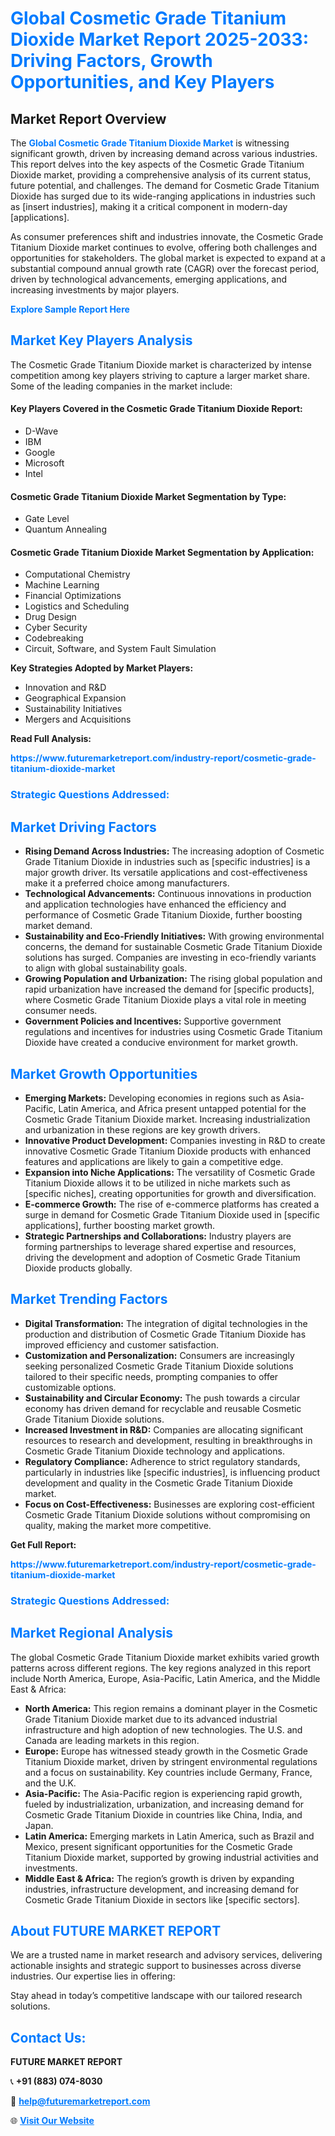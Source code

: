 <h1 style="color: #007BFF;">Global Cosmetic Grade Titanium Dioxide Market Report 2025-2033: Driving Factors, Growth Opportunities, and Key Players</h1>

<section id="overview">
<h2>Market Report Overview</h2>
<p>The <a href="https://www.futuremarketreport.com/industry-report/cosmetic-grade-titanium-dioxide-market" style="color: #007BFF; text-decoration: none;"><strong>Global Cosmetic Grade Titanium Dioxide Market</strong></a> is witnessing significant growth, driven by increasing demand across various industries. This report delves into the key aspects of the Cosmetic Grade Titanium Dioxide market, providing a comprehensive analysis of its current status, future potential, and challenges. The demand for Cosmetic Grade Titanium Dioxide has surged due to its wide-ranging applications in industries such as [insert industries], making it a critical component in modern-day [applications].</p>
<p>As consumer preferences shift and industries innovate, the Cosmetic Grade Titanium Dioxide market continues to evolve, offering both challenges and opportunities for stakeholders. The global market is expected to expand at a substantial compound annual growth rate (CAGR) over the forecast period, driven by technological advancements, emerging applications, and increasing investments by major players.</p>
</section>

<section id="overview">
<p><a href="https://www.futuremarketreport.com/request-sample/reportId=33298" style="color: #007BFF; text-decoration: none;"><strong>Explore Sample Report Here</strong></a></p>
</section>

<section id="key-players">
<h2 style="color: #007BFF;">Market Key Players Analysis</h2>
<p>The Cosmetic Grade Titanium Dioxide market is characterized by intense competition among key players striving to capture a larger market share. Some of the leading companies in the market include:</p>
<h4>Key Players Covered in the Cosmetic Grade Titanium Dioxide Report:</h4>
<ul><li>D-Wave</li><li>IBM</li><li>Google</li><li>Microsoft</li><li>Intel</li></ul>
<h4>Cosmetic Grade Titanium Dioxide Market Segmentation by Type:</h4>
<ul><li>Gate Level</li><li>Quantum Annealing</li></ul>

<h4>Cosmetic Grade Titanium Dioxide Market Segmentation by Application:</h4>
<ul><li>Computational Chemistry</li><li>Machine Learning</li><li>Financial Optimizations</li><li>Logistics and Scheduling</li><li>Drug Design</li><li>Cyber Security</li><li>Codebreaking</li><li>Circuit, Software, and System Fault Simulation</li></ul>
<p><strong>Key Strategies Adopted by Market Players:</strong></p>
<ul>
<li>Innovation and R&D</li>
<li>Geographical Expansion</li>
<li>Sustainability Initiatives</li>
<li>Mergers and Acquisitions</li>
</ul>
</section>

<section>
<p><strong>Read Full Analysis: </strong></p><a href="https://www.futuremarketreport.com/industry-report/cosmetic-grade-titanium-dioxide-market" style="color: #007BFF; text-decoration: none;"><strong>https://www.futuremarketreport.com/industry-report/cosmetic-grade-titanium-dioxide-market</strong></a>
<h3 style="color: #007BFF;">Strategic Questions Addressed:</h3>
</section>

<section id="driving-factors">
<h2 style="color: #007BFF;">Market Driving Factors</h2>
<ul>
<li><strong>Rising Demand Across Industries:</strong> The increasing adoption of Cosmetic Grade Titanium Dioxide in industries such as [specific industries] is a major growth driver. Its versatile applications and cost-effectiveness make it a preferred choice among manufacturers.</li>
<li><strong>Technological Advancements:</strong> Continuous innovations in production and application technologies have enhanced the efficiency and performance of Cosmetic Grade Titanium Dioxide, further boosting market demand.</li>
<li><strong>Sustainability and Eco-Friendly Initiatives:</strong> With growing environmental concerns, the demand for sustainable Cosmetic Grade Titanium Dioxide solutions has surged. Companies are investing in eco-friendly variants to align with global sustainability goals.</li>
<li><strong>Growing Population and Urbanization:</strong> The rising global population and rapid urbanization have increased the demand for [specific products], where Cosmetic Grade Titanium Dioxide plays a vital role in meeting consumer needs.</li>
<li><strong>Government Policies and Incentives:</strong> Supportive government regulations and incentives for industries using Cosmetic Grade Titanium Dioxide have created a conducive environment for market growth.</li>
</ul>
</section>

<section id="growth-opportunities">
<h2 style="color: #007BFF;">Market Growth Opportunities</h2>
<ul>
<li><strong>Emerging Markets:</strong> Developing economies in regions such as Asia-Pacific, Latin America, and Africa present untapped potential for the Cosmetic Grade Titanium Dioxide market. Increasing industrialization and urbanization in these regions are key growth drivers.</li>
<li><strong>Innovative Product Development:</strong> Companies investing in R&D to create innovative Cosmetic Grade Titanium Dioxide products with enhanced features and applications are likely to gain a competitive edge.</li>
<li><strong>Expansion into Niche Applications:</strong> The versatility of Cosmetic Grade Titanium Dioxide allows it to be utilized in niche markets such as [specific niches], creating opportunities for growth and diversification.</li>
<li><strong>E-commerce Growth:</strong> The rise of e-commerce platforms has created a surge in demand for Cosmetic Grade Titanium Dioxide used in [specific applications], further boosting market growth.</li>
<li><strong>Strategic Partnerships and Collaborations:</strong> Industry players are forming partnerships to leverage shared expertise and resources, driving the development and adoption of Cosmetic Grade Titanium Dioxide products globally.</li>
</ul>
</section>

<section id="trending-factors">
<h2 style="color: #007BFF;">Market Trending Factors</h2>
<ul>
<li><strong>Digital Transformation:</strong> The integration of digital technologies in the production and distribution of Cosmetic Grade Titanium Dioxide has improved efficiency and customer satisfaction.</li>
<li><strong>Customization and Personalization:</strong> Consumers are increasingly seeking personalized Cosmetic Grade Titanium Dioxide solutions tailored to their specific needs, prompting companies to offer customizable options.</li>
<li><strong>Sustainability and Circular Economy:</strong> The push towards a circular economy has driven demand for recyclable and reusable Cosmetic Grade Titanium Dioxide solutions.</li>
<li><strong>Increased Investment in R&D:</strong> Companies are allocating significant resources to research and development, resulting in breakthroughs in Cosmetic Grade Titanium Dioxide technology and applications.</li>
<li><strong>Regulatory Compliance:</strong> Adherence to strict regulatory standards, particularly in industries like [specific industries], is influencing product development and quality in the Cosmetic Grade Titanium Dioxide market.</li>
<li><strong>Focus on Cost-Effectiveness:</strong> Businesses are exploring cost-efficient Cosmetic Grade Titanium Dioxide solutions without compromising on quality, making the market more competitive.</li>
</ul>
</section>

<section>
<p><strong>Get Full Report: </strong></p><a href="https://www.futuremarketreport.com/industry-report/cosmetic-grade-titanium-dioxide-market" style="color: #007BFF; text-decoration: none;"><strong>https://www.futuremarketreport.com/industry-report/cosmetic-grade-titanium-dioxide-market</strong></a>
<h3 style="color: #007BFF;">Strategic Questions Addressed:</h3>
</section>


<section id="regional-analysis">
<h2 style="color: #007BFF;">Market Regional Analysis</h2>
<p>The global Cosmetic Grade Titanium Dioxide market exhibits varied growth patterns across different regions. The key regions analyzed in this report include North America, Europe, Asia-Pacific, Latin America, and the Middle East & Africa:</p>
<ul>
<li><strong>North America:</strong> This region remains a dominant player in the Cosmetic Grade Titanium Dioxide market due to its advanced industrial infrastructure and high adoption of new technologies. The U.S. and Canada are leading markets in this region.</li>
<li><strong>Europe:</strong> Europe has witnessed steady growth in the Cosmetic Grade Titanium Dioxide market, driven by stringent environmental regulations and a focus on sustainability. Key countries include Germany, France, and the U.K.</li>
<li><strong>Asia-Pacific:</strong> The Asia-Pacific region is experiencing rapid growth, fueled by industrialization, urbanization, and increasing demand for Cosmetic Grade Titanium Dioxide in countries like China, India, and Japan.</li>
<li><strong>Latin America:</strong> Emerging markets in Latin America, such as Brazil and Mexico, present significant opportunities for the Cosmetic Grade Titanium Dioxide market, supported by growing industrial activities and investments.</li>
<li><strong>Middle East & Africa:</strong> The region’s growth is driven by expanding industries, infrastructure development, and increasing demand for Cosmetic Grade Titanium Dioxide in sectors like [specific sectors].</li>
</ul>
</section>

<footer>
<h2 style="color: #007BFF;">About FUTURE MARKET REPORT</h2>
<p>We are a trusted name in market research and advisory services, delivering actionable insights and strategic support to businesses across diverse industries. Our expertise lies in offering:</p>

<p>Stay ahead in today’s competitive landscape with our tailored research solutions.</p>

<h2 style="color: #007BFF;">Contact Us:</h2>
<p><strong>FUTURE MARKET REPORT</strong></p>
<p>📞 <strong>+91 (883) 074-8030</strong></p>
<p>📧 <strong><a href="mailto:help@futuremarketreport.com" style="color: #007BFF;">help@futuremarketreport.com</a></strong></p>
<p>🌐 <strong><a href="https://www.futuremarketreport.com/" style="color: #007BFF;">Visit Our Website</a></strong></p>
</footer>